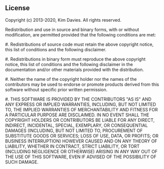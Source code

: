 License
-------

Copyright (c) 2013-2020, Kim Davies. All rights reserved.

Redistribution and use in source and binary forms, with or without
modification, are permitted provided that the following conditions are met:

#. Redistributions of source code must retain the above copyright
   notice, this list of conditions and the following disclaimer.

#. Redistributions in binary form must reproduce the above
   copyright notice, this list of conditions and the following
   disclaimer in the documentation and/or other materials provided with
   the distribution.

#. Neither the name of the copyright holder nor the names of the 
   contributors may be used to endorse or promote products derived 
   from this software without specific prior written permission.

#. THIS SOFTWARE IS PROVIDED BY THE CONTRIBUTORS "AS IS" AND ANY
   EXPRESS OR IMPLIED WARRANTIES, INCLUDING, BUT NOT LIMITED TO, THE
   IMPLIED WARRANTIES OF MERCHANTABILITY AND FITNESS FOR A PARTICULAR
   PURPOSE ARE DISCLAIMED. IN NO EVENT SHALL THE COPYRIGHT HOLDERS OR 
   CONTRIBUTORS BE LIABLE FOR ANY DIRECT, INDIRECT, INCIDENTAL, 
   SPECIAL, EXEMPLARY, OR CONSEQUENTIAL DAMAGES (INCLUDING, BUT NOT 
   LIMITED TO, PROCUREMENT OF SUBSTITUTE GOODS OR SERVICES; LOSS OF USE,
   DATA, OR PROFITS; OR BUSINESS INTERRUPTION) HOWEVER CAUSED AND ON ANY
   THEORY OF LIABILITY, WHETHER IN CONTRACT, STRICT LIABILITY, OR TORT
   (INCLUDING NEGLIGENCE OR OTHERWISE) ARISING IN ANY WAY OUT OF THE
   USE OF THIS SOFTWARE, EVEN IF ADVISED OF THE POSSIBILITY OF SUCH
   DAMAGE.
